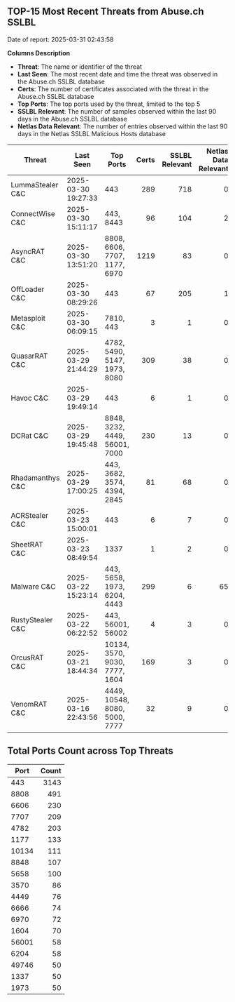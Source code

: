 ## TOP-15 Most Recent Threats from Abuse.ch SSLBL
Date of report: 2025-03-31 02:43:58

**Columns Description**
- **Threat**: The name or identifier of the threat
- **Last Seen**: The most recent date and time the threat was observed in the Abuse.ch SSLBL database
- **Certs**: The number of certificates associated with the threat in the Abuse.ch SSLBL database
- **Top Ports**: The top ports used by the threat, limited to the top 5
- **SSLBL Relevant**: The number of samples observed within the last 90 days in the Abuse.ch SSLBL database
- **Netlas Data Relevant**: The number of entries observed within the last 90 days in the Netlas SSLBL Malicious Hosts database



| Threat                     | Last Seen           | Top Ports          | Certs        | SSLBL Relevant   | Netlas Data Relevant  |
|----------------------------|---------------------|--------------------|-------------:|-----------------:|----------------------:|
| LummaStealer C&C           | 2025-03-30 19:27:33 | 443 | 289 | 718 | 0 |
| ConnectWise C&C            | 2025-03-30 15:11:17 | 443, 8443 | 96 | 104 | 2 |
| AsyncRAT C&C               | 2025-03-30 13:51:20 | 8808, 6606, 7707, 1177, 6970 | 1219 | 83 | 0 |
| OffLoader C&C              | 2025-03-30 08:29:26 | 443 | 67 | 205 | 1 |
| Metasploit C&C             | 2025-03-30 06:09:15 | 7810, 443 | 3 | 1 | 0 |
| QuasarRAT C&C              | 2025-03-29 21:44:29 | 4782, 5490, 5147, 1973, 8080 | 309 | 38 | 0 |
| Havoc C&C                  | 2025-03-29 19:49:14 | 443 | 6 | 1 | 0 |
| DCRat C&C                  | 2025-03-29 19:45:48 | 8848, 3232, 4449, 56001, 7000 | 230 | 13 | 0 |
| Rhadamanthys C&C           | 2025-03-29 17:00:25 | 443, 3682, 3574, 4394, 2845 | 81 | 68 | 0 |
| ACRStealer C&C             | 2025-03-23 15:00:01 | 443 | 6 | 7 | 0 |
| SheetRAT C&C               | 2025-03-23 08:49:54 | 1337 | 1 | 2 | 0 |
| Malware C&C                | 2025-03-22 15:23:14 | 443, 5658, 1973, 6204, 4443 | 299 | 6 | 65 |
| RustyStealer C&C           | 2025-03-22 06:22:52 | 443, 56001, 56002 | 4 | 3 | 0 |
| OrcusRAT C&C               | 2025-03-21 18:44:34 | 10134, 3570, 9030, 7777, 1604 | 169 | 3 | 0 |
| VenomRAT C&C               | 2025-03-16 22:43:56 | 4449, 10548, 8080, 5000, 7777 | 32 | 9 | 0 |

## Total Ports Count across Top Threats
| Port       | Count      |
|------------|-----------:|
| 443 | 3143 |
| 8808 | 491 |
| 6606 | 230 |
| 7707 | 209 |
| 4782 | 203 |
| 1177 | 133 |
| 10134 | 111 |
| 8848 | 107 |
| 5658 | 100 |
| 3570 | 86 |
| 4449 | 76 |
| 6666 | 74 |
| 6970 | 72 |
| 1604 | 70 |
| 56001 | 58 |
| 6204 | 58 |
| 49746 | 50 |
| 1337 | 50 |
| 1973 | 50 |